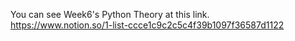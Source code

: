 You can see Week6's Python Theory at this link. <br>
https://www.notion.so/1-list-ccce1c9c2c5c4f39b1097f36587d1122
